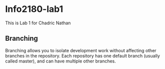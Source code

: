 # Info2180-lab1
This is Lab 1 for Chadric Nathan
## Branching
Branching allows you to isolate development work without
affecting other branches in the repository. Each repository
has one default branch (usually called master), and can have multiple other branches.
